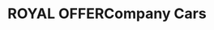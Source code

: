 ---
title: "ROYAL OFFERCompany Cars"
url: /municipio-el-alto/royal-offercompany-cars/
shop: Autowerkstatt
---